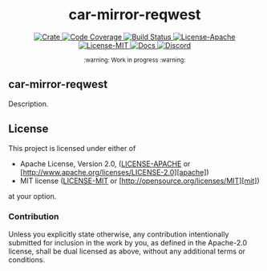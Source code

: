 <div align="center">
  <h1 align="center">car-mirror-reqwest</h1>

  <p>
    <a href="https://crates.io/crates/car-mirror-reqwest">
      <img src="https://img.shields.io/crates/v/car-mirror-reqwest?label=crates" alt="Crate">
    </a>
    <a href="https://codecov.io/gh/fission-codes/rs-car-mirror">
      <img src="https://codecov.io/gh/fission-codes/rs-car-mirror/branch/main/graph/badge.svg?token=SOMETOKEN" alt="Code Coverage"/>
    </a>
    <a href="https://github.com/fission-codes/rs-car-mirror/actions?query=">
      <img src="https://github.com/fission-codes/rs-car-mirror/actions/workflows/tests_and_checks.yml/badge.svg" alt="Build Status">
    </a>
    <a href="https://github.com/fission-codes/rs-car-mirror/blob/main/LICENSE-APACHE">
      <img src="https://img.shields.io/badge/License-Apache%202.0-blue.svg" alt="License-Apache">
    </a>
    <a href="https://github.com/fission-codes/rs-car-mirror/blob/main/LICENSE-MIT">
      <img src="https://img.shields.io/badge/License-MIT-blue.svg" alt="License-MIT">
    </a>
    <a href="https://docs.rs/car-mirror-reqwest">
      <img src="https://img.shields.io/static/v1?label=Docs&message=docs.rs&color=blue" alt="Docs">
    </a>
    <a href="https://discord.com/invite/zAQBDEq">
      <img src="https://img.shields.io/static/v1?label=Discord&message=join%20us!&color=mediumslateblue" alt="Discord">
    </a>
  </p>
</div>

<div align="center"><sub>:warning: Work in progress :warning:</sub></div>

## car-mirror-reqwest

Description.

## License

This project is licensed under either of

- Apache License, Version 2.0, ([LICENSE-APACHE](./LICENSE-APACHE) or [http://www.apache.org/licenses/LICENSE-2.0][apache])
- MIT license ([LICENSE-MIT](./LICENSE-MIT) or [http://opensource.org/licenses/MIT][mit])

at your option.

### Contribution

Unless you explicitly state otherwise, any contribution intentionally
submitted for inclusion in the work by you, as defined in the Apache-2.0
license, shall be dual licensed as above, without any additional terms or
conditions.


[apache]: https://www.apache.org/licenses/LICENSE-2.0
[mit]: http://opensource.org/licenses/MIT
